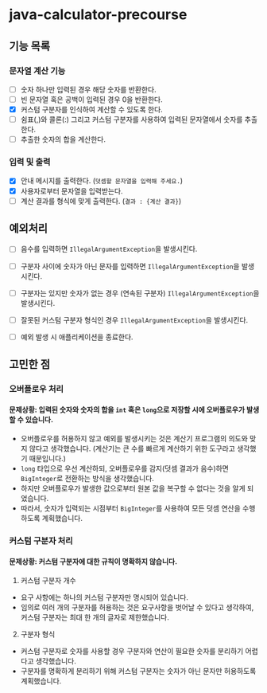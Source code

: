 # java-calculator-precourse

## 기능 목록

### 문자열 계산 기능
- [ ] 숫자 하나만 입력된 경우 해당 숫자를 반환한다.
- [ ] 빈 문자열 혹은 공백이 입력된 경우 0을 반환한다.
- [x] 커스텀 구분자를 인식하여 계산할 수 있도록 한다.
- [ ] 쉼표(,)와 콜론(:) 그리고 커스텀 구분자를 사용하여 입력된 문자열에서 숫자를 추출한다.
- [ ] 추출한 숫자의 합을 계산한다.

### 입력 및 출력
- [x] 안내 메시지를 출력한다. (`덧셈할 문자열을 입력해 주세요.`)
- [x] 사용자로부터 문자열을 입력받는다.
- [ ] 계산 결과를 형식에 맞게 출력한다. (`결과 : {계산 결과}`)

## 예외처리
- [ ] 음수를 입력하면 `IllegalArgumentException`을 발생시킨다.
- [ ] 구분자 사이에 숫자가 아닌 문자를 입력하면 `IllegalArgumentException`을 발생시킨다.
- [ ] 구분자는 있지만 숫자가 없는 경우 (연속된 구분자) `IllegalArgumentException`을 발생시킨다.
- [ ] 잘못된 커스텀 구분자 형식인 경우 `IllegalArgumentException`을 발생시킨다.
- [ ] 예외 발생 시 애플리케이션을 종료한다.



## 고민한 점
### 오버플로우 처리
#### 문제상황: 입력된 숫자와 숫자의 합을 `int` 혹은 `long`으로 저장할 시에 오버플로우가 발생할 수 있습니다.
- 오버플로우를 허용하지 않고 예외를 발생시키는 것은 계산기 프로그램의 의도와 맞지 않다고 생각했습니다. (계산기는 큰 수를 빠르게 계산하기 위한 도구라고 생각했기 때문입니다.)
- `long` 타입으로 우선 계산하되, 오버플로우를 감지(덧셈 결과가 음수)하면 `BigInteger`로 전환하는 방식을 생각했습니다.
- 하지만 오버플로우가 발생한 값으로부터 원본 값을 복구할 수 없다는 것을 알게 되었습니다.
- 따라서, 숫자가 입력되는 시점부터 `BigInteger`를 사용하여 모든 덧셈 연산을 수행하도록 계획했습니다.

### 커스텀 구분자 처리
#### 문제상황: 커스텀 구분자에 대한 규칙이 명확하지 않습니다.
1. 커스텀 구분자 개수
- 요구 사항에는 하나의 커스텀 구분자만 명시되어 있습니다.
- 임의로 여러 개의 구분자를 허용하는 것은 요구사항을 벗어날 수 있다고 생각하여, 커스텀 구분자는 최대 한 개의 글자로 제한했습니다.

2. 구분자 형식
- 커스텀 구분자로 숫자를 사용할 경우 구분자와 연산이 필요한 숫자를 분리하기 어렵다고 생각했습니다.
- 구분자를 명확하게 분리하기 위해 커스텀 구분자는 숫자가 아닌 문자만 허용하도록 계획했습니다.
